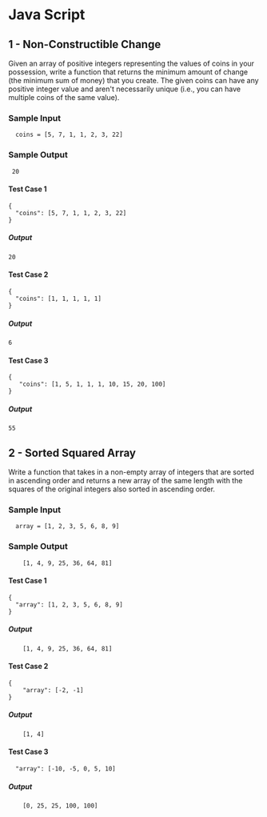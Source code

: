 # Java Script
## 1 - Non-Constructible Change

  Given an array of positive integers representing the values of coins in your possession, write a function that returns the minimum amount of change (the  minimum sum of money) that you create. The given coins can have
  any positive integer value and aren't necessarily unique (i.e., you can have multiple coins of the same value).
  
### Sample Input
```
  coins = [5, 7, 1, 1, 2, 3, 22]
```
  
### Sample Output
```
 20
```

#### Test Case 1
```
{
  "coins": [5, 7, 1, 1, 2, 3, 22]
}
```
##### Output
```
20
```
#### Test Case 2
```
{
  "coins": [1, 1, 1, 1, 1]
}
```
##### Output
```
6
```
#### Test Case 3
```
{
   "coins": [1, 5, 1, 1, 1, 10, 15, 20, 100]
}
```
##### Output
```
55
```


## 2 - Sorted Squared Array
  Write a function that takes in a non-empty array of integers that are sorted  in ascending order and returns a new array of the same length with the squares  of the original integers also sorted in ascending order.
  
### Sample Input
```
  array = [1, 2, 3, 5, 6, 8, 9]
```
  
### Sample Output
```
    [1, 4, 9, 25, 36, 64, 81]
```

#### Test Case 1
```
{
  "array": [1, 2, 3, 5, 6, 8, 9]
}
```
##### Output
```
    [1, 4, 9, 25, 36, 64, 81]
```
#### Test Case 2
```
{
    "array": [-2, -1]
}
```
##### Output
```
    [1, 4]
```
#### Test Case 3
```
  "array": [-10, -5, 0, 5, 10]
```
##### Output
```
    [0, 25, 25, 100, 100]
```
